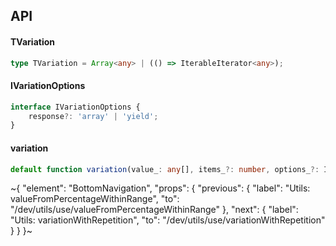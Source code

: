 

## API

#### TVariation

```ts
type TVariation = Array<any> | (() => IterableIterator<any>);
```

#### IVariationOptions

```ts
interface IVariationOptions {
    response?: 'array' | 'yield';
}
```

#### variation

```ts
default function variation(value_: any[], items_?: number, options_?: IVariationOptions): TVariation;
```


~{
  "element": "BottomNavigation",
  "props": {
    "previous": {
      "label": "Utils: valueFromPercentageWithinRange",
      "to": "/dev/utils/use/valueFromPercentageWithinRange"
    },
    "next": {
      "label": "Utils: variationWithRepetition",
      "to": "/dev/utils/use/variationWithRepetition"
    }
  }
}~
